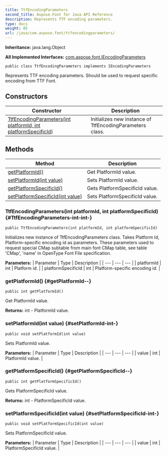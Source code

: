 ```yaml
---
title: TtfEncodingParameters
second_title: Aspose.Font for Java API Reference
description: Represents TTF encoding parameters.
type: docs
weight: 85
url: /java/com.aspose.font/ttfencodingparameters/
---
```

**Inheritance:**
java.lang.Object

**All Implemented Interfaces:**
[com.aspose.font.IEncodingParameters](../../com.aspose.font/iencodingparameters)
```
public class TtfEncodingParameters implements IEncodingParameters
```

Represents TTF encoding parameters. Should be used to request specific encoding from TTF Font.
## Constructors

| Constructor | Description |
| --- | --- |
| [TtfEncodingParameters(int platformId, int platformSpecificId)](#TtfEncodingParameters-int-int-) | Initializes new instance of TtfEncodingParameters class. |
## Methods

| Method | Description |
| --- | --- |
| [getPlatformId()](#getPlatformId--) | Get PlatformId value. |
| [setPlatformId(int value)](#setPlatformId-int-) | Sets PlatformId value. |
| [getPlatformSpecificId()](#getPlatformSpecificId--) | Gets PlatformSpecificId value. |
| [setPlatformSpecificId(int value)](#setPlatformSpecificId-int-) | Sets PlatformSpecificId value. |
### TtfEncodingParameters(int platformId, int platformSpecificId) {#TtfEncodingParameters-int-int-}
```
public TtfEncodingParameters(int platformId, int platformSpecificId)
```


Initializes new instance of TtfEncodingParameters class. Takes Platform Id, Platform-specific encoding id as parameters. These parameters used to request special CMap subtable from main font CMap table, see table 'CMap', 'name' in OpenType Font File specification.

**Parameters:**
| Parameter | Type | Description |
| --- | --- | --- |
| platformId | int | Platform id. |
| platformSpecificId | int | Platform-specific encoding id. |

### getPlatformId() {#getPlatformId--}
```
public int getPlatformId()
```


Get PlatformId value.

**Returns:**
int - PlatformId value.
### setPlatformId(int value) {#setPlatformId-int-}
```
public void setPlatformId(int value)
```


Sets PlatformId value.

**Parameters:**
| Parameter | Type | Description |
| --- | --- | --- |
| value | int | PlatformId value. |

### getPlatformSpecificId() {#getPlatformSpecificId--}
```
public int getPlatformSpecificId()
```


Gets PlatformSpecificId value.

**Returns:**
int - PlatformSpecificId value.
### setPlatformSpecificId(int value) {#setPlatformSpecificId-int-}
```
public void setPlatformSpecificId(int value)
```


Sets PlatformSpecificId value.

**Parameters:**
| Parameter | Type | Description |
| --- | --- | --- |
| value | int | PlatformSpecificId value. |

